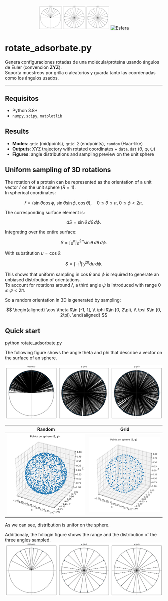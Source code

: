 <p align="center">
  <img src="figures/angles_three_grid.png" alt="Ángulos" width="45%"/>
  <img src="figures/sphere_points_grid.png" alt="Esfera" width="45%"/>
</p>


# rotate_adsorbate.py

Genera configuraciones rotadas de una molécula/proteína usando ángulos de Euler (convención **ZYZ**).  
Soporta muestreos por grilla o aleatorios y guarda tanto las coordenadas como los ángulos usados.

---

## Requisitos

- Python 3.8+
- `numpy`, `scipy`, `matplotlib`


## Results

- **Modes**: `grid` (midpoints), `grid_2` (endpoints), `random` (Haar-like)
- **Outputs**: XYZ trajectory with rotated coordinates + `data.dat` (θ, φ, ψ)
- **Figures**: angle distributions and sampling preview on the unit sphere

## Uniform sampling of 3D rotations

The rotation of a protein can be represented as the orientation of a unit vector $\hat r$ on the unit sphere ($R = 1$).  
In spherical coordinates:

$$
\hat r = (\sin\theta\cos\phi,\; \sin\theta\sin\phi,\; \cos\theta),
\quad 0 \leq \theta \leq \pi,\; 0 \leq \phi < 2\pi.
$$

The corresponding surface element is:

$$
dS = \sin\theta \, d\theta \, d\phi.
$$

Integrating over the entire surface:

$$
S = \int_{0}^{\pi} \int_{0}^{2\pi} \sin\theta \, d\theta \, d\phi.
$$

With substitution $u = \cos\theta$:

$$
S = \int_{-1}^{1} \int_{0}^{2\pi} du \, d\phi.
$$

This shows that uniform sampling in $\cos\theta$ and $\phi$ is required to generate an unbiased distribution of orientations.  
To account for rotations around $\hat r$, a third angle $\psi$ is introduced with range $0 \leq \psi < 2\pi$.

So a random orientation in 3D is generated by sampling:

$$
\begin{aligned}
\cos \theta &\in [-1, 1], \\
\phi &\in [0, 2\pi), \\
\psi &\in [0, 2\pi).
\end{aligned}
$$



## Quick start

python rotate_adsorbate.py

The following figure shows the angle theta and phi that describe a vector on the surface of an sphere.

![Puntos en la esfera](figures/angles_three_random.png)

| Random | Grid |
|--------|------|
| ![Random](figures/angles_to_sphere_nrot-1000_random.png) | ![Grid](figures/angles_to_sphere_nrot-4000_grid.png) |


As we can see, distribution is unifor on the sphere.

Additionaly, the follogin figure shows the range and the distribution of the three angles sampled.
![Distribución de ángulos](figures/angles_three_grid.png)

